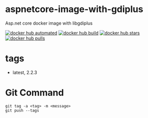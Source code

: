 # aspnetcore-image-with-gdiplus

Asp.net core docker image with libgdiplus

[![docker hub automated]][docker hub link] [![docker hub build]][docker hub link] [![docker hub stars]][docker hub link] [![docker hub pulls]][docker hub link]

[docker hub automated]: https://img.shields.io/docker/automated/expcat/aspcore-with-gdiplus.svg
[docker hub build]: https://img.shields.io/docker/build/expcat/aspcore-with-gdiplus.svg
[docker hub stars]: https://img.shields.io/docker/stars/expcat/aspcore-with-gdiplus.svg
[docker hub pulls]: https://img.shields.io/docker/pulls/expcat/aspcore-with-gdiplus.svg
[docker hub link]: https://hub.docker.com/r/expcat/aspcore-with-gdiplus

# tags

- latest, 2.2.3

# Git Command

```
git tag -a <tag> -m <message>
git push --tags
```
